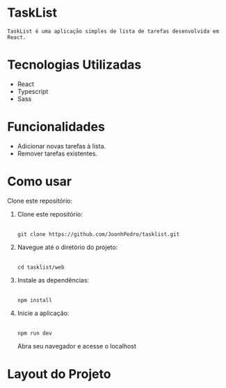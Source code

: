 # TaskList
    TaskList é uma aplicação simples de lista de tarefas desenvolvida em React.

#   Tecnologias Utilizadas

<ul>
    <li>React</li>
    <li>Typescript</li>
    <li>Sass</li>
</ul>    
    
# Funcionalidades
<ul>
    <li>Adicionar novas tarefas à lista.</li>
    <li>Remover tarefas existentes.</li>
</ul>

# Como usar
Clone este repositório:

<ol>
    <li>Clone este repositório:</li>
<br>
    
    git clone https://github.com/JoonhPedro/tasklist.git

<li>Navegue até o diretório do projeto:</li>
<br>
    
    cd tasklist/web

<li>Instale as dependências: </li>
<br>

    npm install

<li>Inicie a aplicação:</li>
<br>
    
    npm run dev

Abra seu navegador e acesse o localhost
</ol>

# Layout do Projeto

<div> <img src=''><div>